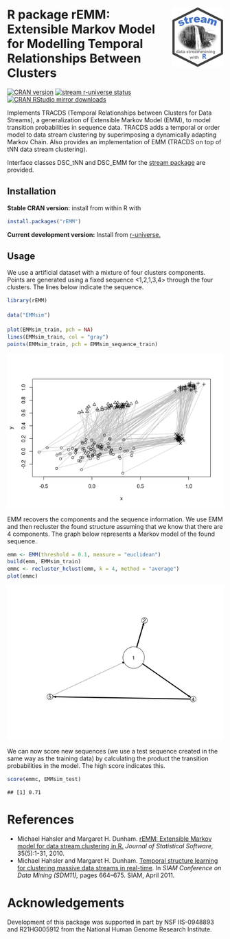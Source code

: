 
# <img src='man/figures/logo.svg' align="right" height="139" />R package rEMM: Extensible Markov Model for Modelling Temporal Relationships Between Clusters

[![CRAN
version](http://www.r-pkg.org/badges/version/rEMM)](https://CRAN.R-project.org/package=rEMM)
[![stream r-universe
status](https://mhahsler.r-universe.dev/badges/rEMM)](https://mhahsler.r-universe.dev/ui#package:rEMM)
[![CRAN RStudio mirror
downloads](http://cranlogs.r-pkg.org/badges/grand-total/rEMM)](https://CRAN.R-project.org/package=rEMM)

Implements TRACDS (Temporal Relationships between Clusters for Data
Streams), a generalization of Extensible Markov Model (EMM), to model
transition probabilities in sequence data. TRACDS adds a temporal or
order model to data stream clustering by superimposing a dynamically
adapting Markov Chain. Also provides an implementation of EMM (TRACDS on
top of tNN data stream clustering).

Interface classes DSC_tNN and DSC_EMM for the [stream
package](https://github.com/mhahsler/stream) are provided.

## Installation

**Stable CRAN version:** install from within R with

``` r
install.packages("rEMM")
```

**Current development version:** Install from
[r-universe.](https://mhahsler.r-universe.dev/ui#package:rEMM)

## Usage

We use a artificial dataset with a mixture of four clusters components.
Points are generated using a fixed sequence \<1,2,1,3,4\> through the
four clusters. The lines below indicate the sequence.

``` r
library(rEMM)

data("EMMsim")

plot(EMMsim_train, pch = NA)
lines(EMMsim_train, col = "gray")
points(EMMsim_train, pch = EMMsim_sequence_train)
```

![](inst/README_files/example_data-1.png)<!-- -->

EMM recovers the components and the sequence information. We use EMM and
then recluster the found structure assuming that we know that there are
4 components. The graph below represents a Markov model of the found
sequence.

``` r
emm <- EMM(threshold = 0.1, measure = "euclidean")
build(emm, EMMsim_train)
emmc <- recluster_hclust(emm, k = 4, method = "average")
plot(emmc)
```

![](inst/README_files/example_model-1.png)<!-- -->

We can now score new sequences (we use a test sequence created in the
same way as the training data) by calculating the product the transition
probabilities in the model. The high score indicates this.

``` r
score(emmc, EMMsim_test)
```

    ## [1] 0.71

# References

-   Michael Hahsler and Margaret H. Dunham. [rEMM: Extensible Markov
    model for data stream clustering in
    R.](http://dx.doi.org/10.18637/jss.v035.i05) *Journal of Statistical
    Software,* 35(5):1-31, 2010.
-   Michael Hahsler and Margaret H. Dunham. [Temporal structure learning
    for clustering massive data streams in
    real-time](https://doi.org/10.1137/1.9781611972818.57). In *SIAM
    Conference on Data Mining (SDM11),* pages 664–675. SIAM, April 2011.

# Acknowledgements

Development of this package was supported in part by NSF IIS-0948893 and
R21HG005912 from the National Human Genome Research Institute.
